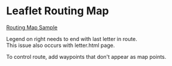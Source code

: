 # Leaflet Routing Map

[Routing Map Sample](https://modelearth.github.io/community/samples/routing/)

Legend on right needs to end with last letter in route.  
This issue also occurs with letter.html page.  

To control route, add waypoints that don't appear as map points.  
